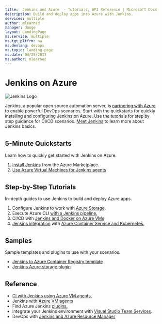 ```yaml
---
title:  Jenkins and Azure  - Tutorials, API Reference | Microsoft Docs
description: Build and deploy apps into Azure with Jenkins.
services: multiple
author: mlearned
manager: douge
layout: LandingPage
ms.service: multiple
ms.tgt_pltfrm: na
ms.devlang: devops
ms.topic: landing-page
ms.date: 04/25/2017
ms.author: mlearned
---
```

<div class="content">
    <h1>Jenkins on Azure</h1> <img src="media/Jenkins.png" alt="Jenkins Logo">
    <div class="introHolder" style="justify-content: space-between;">
        <div class="intro" style="min-width: 200px">
            <p>Jenkins, a popular open source automation server, is <a href="https://jenkins.io/blog/2016/05/18/announcing-azure-partnership/">partnering with Azure</a> to enable powerful DevOps scenarios.  Start with the quickstarts for quickly installing and configuring Jenkins on Azure.  Use the tutorials for step by step guidance for CI/CD scenarios.  <a href="https://wiki.jenkins-ci.org/display/JENKINS/Meet+Jenkins">Meet Jenkins</a> to learn more about Jenkins basics.</p>
        </div>
    </div>
<h2 style="margin-top: 36px">5-Minute Quickstarts</h2>
<p>Learn how to quickly get started with Jenkins on Azure.</p>
 
<ol>
  <li><a href="https://azuremarketplace.microsoft.com/marketplace/apps/azure-oss.jenkins">Install Jenkins</a> from the Azure Marketplace.</li>
  <li><a href="https://plugins.jenkins.io/azure-vm-agents">Use Azure Virtual Machines for Jenkins agents</a></li>
</ol>
   

<h2 style="margin-top: 36px">Step-by-Step Tutorials</h2>
<p>In-depth guides to use Jenkins to build and deploy Azure apps.</p>
<ol>
    <li>Configure Jenkins to work with <a href="/azure/storage/storage-java-jenkins-continuous-integration-solution">Azure Storage</a>.</li>
    <li>Execute Azure CLI <a href="/azure/jenkins/execute-cli-jenkins-pipeline"> with a Jenkins pipeline.</a></li>
    <li>CI/CD with <a href="/azure/virtual-machines/linux/tutorial-jenkins-github-docker-cicd">Jenkins and Docker on Azure VMs</a></li>
    <li><a href="/azure/container-service/container-service-kubernetes-jenkins">Jenkins integration</a> with <a href="/azure/container-service/container-service-kubernetes-walkthrough">Azure Container Service and Kubernetes.</a></li>
    
</ol>

<h2 style="margin-top: 36px">Samples</h2>
<p>Sample templates and plugins to use with your scenarios.</p>
<ul>
    <li><a href="https://github.com/Azure/azure-quickstart-templates/tree/master/201-jenkins-acr">Jenkins to Azure Container Registry template</a></li>
    <li><a href="https://wiki.jenkins-ci.org/display/JENKINS/Windows+Azure+Storage+Plugin">Jenkins Azure storage plugin</a></li>
</ul>

<h2 style="margin-top: 36px">Reference</h2>
<ul>
  <li><a href="https://azure.microsoft.com/resources/videos/continuous-integration-with-jenkins-using-azure-vm-agents/">CI with Jenkins using Azure VM agents.</a></li>
  <li>Jenkins with <a href="https://plugins.jenkins.io/azure-vm-agents">Azure VM agents</a></li>
  <li>Find Azure Jenkins <a href="https://plugins.jenkins.io/">plugins.</a></li>
  <li>Integrate your Jenkins environment with <a href="https://blogs.msdn.microsoft.com/visualstudioalm/2017/04/25/vsts-visual-studio-team-services-integration-with-jenkins/">Visual Studio Team Services</a>.</li> 
  <li>DevOps with <a href="https://blogs.msdn.microsoft.com/mikerichter/2016/06/29/devops-on-windows-with-jenkins-and-azure-resource-manager/">Jenkins and Azure Resource Manager</a></li>
</ul>
 
</div>
